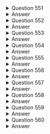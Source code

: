 <details>
  <summary>Question 551</summary>

A company has a financial application that produces reports. The reports average 50 KB in size and are stored in Amazon S3. The reports are frequently accessed during the first week after production and must be stored for several years. The reports must be retrievable within 6 hours.

Which solution meets these requirements MOST cost-effectively?

-   [ ] A. Use S3 Standard. Use an S3 Lifecycle rule to transition the reports to S3 Glacier after 7 days.
-   [ ] B. Use S3 Standard. Use an S3 Lifecycle rule to transition the reports to S3 Standard-Infrequent Access (S3 Standard-IA) after 7 days.
-   [ ] C. Use S3 Intelligent-Tiering. Configure S3 Intelligent-Tiering to transition the reports to S3 Standard-Infrequent Access (S3 Standard-IA) and S3 Glacier.
-   [ ] D. Use S3 Standard. Use an S3 Lifecycle rule to transition the reports to S3 Glacier Deep Archive after 7 days.

</details>

<details>
  <summary>Answer</summary>

-   [ ] A. Use S3 Standard. Use an S3 Lifecycle rule to transition the reports to S3 Glacier after 7 days.

Why this is the correct answer:

A. Use S3 Standard. Use an S3 Lifecycle rule to transition the reports to S3 Glacier after 7 days.

-   [ ] S3 Standard is suitable for frequently accessed data, meeting the requirement for access during the first week.
-   [ ] S3 Lifecycle rules automate the transition of objects between storage classes.
-   [ ] Transitioning to S3 Glacier after 7 days balances cost-effectiveness and the 6-hour retrieval requirement. S3 Glacier has a retrieval time of a few hours, which fits the needs.
-   [ ] This solution is cost-effective because S3 Glacier is cheaper for long-term storage compared to S3 Standard.

Why are the other answers wrong?

-   [ ] B. S3 Standard-IA is for less frequently accessed data. Since the reports are frequently accessed in the first week, this is not ideal.
-   [ ] C. S3 Intelligent-Tiering automatically moves data based on access patterns, which adds complexity without a clear cost benefit over using lifecycle rules for known access patterns.
-   [ ] D. S3 Glacier Deep Archive has the lowest storage cost but a longer retrieval time (typically within 12 hours), which does not meet the 6-hour requirement.

Therefore, Option A is the most cost-effective solution that meets the access and retrieval requirements.
</details>
<details>
  <summary>Question 552</summary>

A company needs to optimize the cost of its Amazon EC2 instances. The company also needs to change the type and family of its EC2 instances every 2-3 months. What should the company do to meet these requirements?

-   [ ] A. Purchase Partial Upfront Reserved Instances for a 3-year term.
-   [ ] B. Purchase a No Upfront Compute Savings Plan for a 1-year term.
-   [ ] C. Purchase All Upfront Reserved Instances for a 1-year term.
-   [ ] D. Purchase an All Upfront EC2 Instance Savings Plan for a 1-year term.

</details>

<details>
  <summary>Answer</summary>

-   [ ] B. Purchase a No Upfront Compute Savings Plan for a 1-year term.

Why this is the correct answer:

B. Purchase a No Upfront Compute Savings Plan for a 1-year term.

-   [ ] Compute Savings Plans provide significant cost savings and flexibility.
-   [ ] No Upfront Savings Plans do not require any initial payment, which helps with cost optimization.
-   [ ] Compute Savings Plans allow you to change the EC2 instance type and family, which is necessary since the company changes instances every 2-3 months.
-   [ ] A 1-year term provides a good balance between commitment and flexibility.

Why are the other answers wrong?

-   [ ] A, C, and D. Reserved Instances and EC2 Instance Savings Plans commit you to specific instance types or families, reducing flexibility and not accommodating the need to change instances frequently. All Upfront options also require a large initial payment.

Therefore, Option B is the best choice for cost optimization and flexibility in changing EC2 instances.
</details>
<details>
  <summary>Question 553</summary>

A solutions architect needs to review a company's Amazon S3 buckets to discover personally identifiable information (PII). The company stores the PII data in the us-east-1 Region and us-west-2 Region. Which solution will meet these requirements with the LEAST operational overhead?

-   [ ] A. Configure Amazon Macie in each Region. Create a job to analyze the data that is in Amazon S3.
-   [ ] B. Configure AWS Security Hub for all Regions. Create an AWS Config rule to analyze the data that is in Amazon S3.
-   [ ] C. Configure Amazon Inspector to analyze the data that is in Amazon S3.
-   [ ] D. Configure Amazon GuardDuty to analyze the data that is in Amazon S3.

</details>

<details>
  <summary>Answer</summary>

-   [ ] A. Configure Amazon Macie in each Region. Create a job to analyze the data that is in Amazon S3.

Why this is the correct answer:

A. Configure Amazon Macie in each Region. Create a job to analyze the data that is in Amazon S3.

-   [ ] Amazon Macie is specifically designed to discover and protect sensitive data, including PII, in Amazon S3.
-   [ ] It automates the process of identifying PII, reducing operational overhead.
-   [ ] Macie can be configured to operate in multiple regions, allowing for comprehensive analysis of S3 buckets across us-east-1 and us-west-2.

Why are the other answers wrong?

-   [ ] B. AWS Security Hub provides a centralized view of security alerts and compliance status but is not designed for PII discovery in S3.
-   [ ] C. Amazon Inspector is an automated security assessment service that helps improve the security and compliance of applications deployed on AWS. It is not designed for PII discovery in S3.
-   [ ] D. Amazon GuardDuty is a threat detection service that monitors for malicious activity. It is not designed for PII discovery in S3.

Therefore, Option A is the most suitable solution for discovering PII in S3 with the least operational overhead.
</details>
<details>
  <summary>Question 554</summary>

A company's SAP application has a backend SQL Server database in an on-premises environment. The company wants to migrate its on-premises application and database server to AWS. The company needs an instance type that meets the high demands of its SAP database. On-premises performance data shows that both the SAP application and the database have high memory utilization. Which solution will meet these requirements?

-   [ ] A. Use the compute optimized instance family for the application. Use the memory optimized instance family for the database.
-   [ ] B. Use the storage optimized instance family for both the application and the database.
-   [ ] C. Use the memory optimized instance family for both the application and the database.
-   [ ] D. Use the high performance computing (HPC) optimized instance family for the application. Use the memory optimized instance family for the database.

</details>

<details>
  <summary>Answer</summary>

-   [ ] C. Use the memory optimized instance family for both the application and the database.

Why this is the correct answer:

C. Use the memory optimized instance family for both the application and the database.

-   [ ] Since the on-premises performance data shows high memory utilization for both the SAP application and the SQL Server database, using memory-optimized instances is crucial.
-   [ ] Memory-optimized instances are designed for workloads that require large amounts of memory, ensuring optimal performance for both the application and the database.

Why are the other answers wrong?

-   [ ] A. While compute-optimized instances are good for applications needing high processing power, they do not address the high memory requirement.
-   [ ] B. Storage-optimized instances are designed for applications that require high disk I/O, not high memory.
-   [ ] D. HPC-optimized instances are designed for complex scientific and engineering workloads, which is not the primary need for a typical SAP application and database.

Therefore, Option C is the most appropriate solution to meet the memory requirements of the SAP application and SQL Server database.
</details>
<details>
  <summary>Question 555</summary>

A company runs an application in a VPC with public and private subnets. The VPC extends across multiple Availability Zones. The application runs on Amazon EC2 instances in private subnets. The application uses an Amazon Simple Queue Service (Amazon SQS) queue. A solutions architect needs to design a secure solution to establish a connection between the EC2 instances and the SQS queue. Which solution will meet these requirements?

-   [ ] A. Implement an interface VPC endpoint for Amazon SQS. Configure the endpoint to use the private subnets. Add to the endpoint a security group that has an inbound access rule that allows traffic from the EC2 instances that are in the private subnets.
-   [ ] B. Implement an interface VPC endpoint for Amazon SQS. Configure the endpoint to use the public subnets. Attach to the interface endpoint a VPC endpoint policy that allows access from the EC2 instances that are in the private subnets.
-   [ ] C. Implement an interface VPC endpoint for Amazon SQS. Configure the endpoint to use the public subnets. Attach an Amazon SQS access policy to the interface VPC endpoint that allows requests from only a specified VPC endpoint.
-   [ ] D. Implement a gateway endpoint for Amazon SQS. Add a NAT gateway to the private subnets. Attach an IAM role to the EC2 instances that allows access to the SQS queue.

</details>

<details>
  <summary>Answer</summary>

-   [ ] A. Implement an interface VPC endpoint for Amazon SQS. Configure the endpoint to use the private subnets. Add to the endpoint a security group that has an inbound access rule that allows traffic from the EC2 instances that are in the private subnets.

Why this is the correct answer:

A. Implement an interface VPC endpoint for Amazon SQS. Configure the endpoint to use the private subnets. Add to the endpoint a security group that has an inbound access rule that allows traffic from the EC2 instances that are in the private subnets.

-   [ ] Interface VPC endpoints enable you to connect to AWS services privately within your VPC, without exposing your instances to the internet.
-   [ ] Configuring the endpoint in the private subnets ensures that the traffic to SQS does not leave the VPC.
-   [ ] Security groups act as a virtual firewall for your EC2 instances. By adding an inbound rule, you control which traffic is allowed to access the endpoint, providing an additional layer of security.

Why are the other answers wrong?

-   [ ] B and C. Configuring the interface VPC endpoint in the public subnets would require traffic to traverse the public subnets, which is less secure than keeping it within the private subnets.
-   [ ] D. Gateway endpoints are used for S3 and DynamoDB, not for SQS. Using a NAT gateway would allow the instances to access SQS, but it is less secure and has higher operational overhead compared to interface VPC endpoints.

Therefore, Option A is the most secure and efficient solution for connecting EC2 instances in private subnets to an SQS queue.
</details>
<details>
  <summary>Question 556</summary>

A solutions architect is using an AWS CloudFormation template to deploy a three-tier web application. The web application consists of a web tier and an application tier that stores and retrieves user data in Amazon DynamoDB tables. The web and application tiers are hosted on Amazon EC2 instances, and the database tier is not publicly accessible. The application EC2 instances need to access the DynamoDB tables without exposing API credentials in the template. What should the solutions architect do to meet these requirements?

-   [ ] A. Create an IAM role to read the DynamoDB tables. Associate the role with the application instances by referencing an instance profile.
-   [ ] B. Create an IAM role that has the required permissions to read and write from the DynamoDB tables. Add the role to the EC2 instance profile, and associate the instance profile with the application instances.
-   [ ] C. Use the parameter section in the AWS CloudFormation template to have the user input access and secret keys from an already-created IAM user that has the required permissions to read and write from the DynamoDB tables.
-   [ ] D. Create an IAM user in the AWS CloudFormation template that has the required permissions to read and write from the DynamoDB tables. Use the GetAtt function to retrieve the access and secret keys, and pass them to the application instances through the user data.

</details>

<details>
  <summary>Answer</summary>

-   [ ] B. Create an IAM role that has the required permissions to read and write from the DynamoDB tables. Add the role to the EC2 instance profile, and associate the instance profile with the application instances.

Why this is the correct answer:

B. Create an IAM role that has the required permissions to read and write from the DynamoDB tables. Add the role to the EC2 instance profile, and associate the instance profile with the application instances.

-   [ ] IAM roles provide a secure way to grant permissions to EC2 instances to access AWS services without embedding credentials directly in the instances or CloudFormation templates.
-   [ ] An instance profile is a container for an IAM role that you can associate with an EC2 instance.
-   [ ] This approach ensures that the application instances can access DynamoDB using the permissions granted by the IAM role, without exposing any API credentials.

Why are the other answers wrong?

-   [ ] A. While creating an IAM role is correct, simply referencing an instance profile without adding the role to it will not grant the necessary permissions.
-   [ ] C. Using the parameter section to input access and secret keys exposes the credentials, which is a security risk.
-   [ ] D. Creating an IAM user in the CloudFormation template and passing the credentials through user data also exposes the credentials, which is insecure.

Therefore, Option B is the most secure and recommended way to grant permissions to EC2 instances to access DynamoDB.
</details>
<details>
  <summary>Question 557</summary>

A solutions architect manages an analytics application. The application stores large amounts of semi-structured data in an Amazon S3 bucket. The solutions architect wants to use parallel data processing to process the data more quickly. The solutions architect also wants to use information that is stored in an Amazon Redshift database to enrich the data. Which solution will meet these requirements?

-   [ ] A. Use Amazon Athena to process the S3 data. Use AWS Glue with the Amazon Redshift data to enrich the S3 data.
-   [ ] B. Use Amazon EMR to process the S3 data. Use Amazon EMR with the Amazon Redshift data to enrich the S3 data.
-   [ ] C. Use Amazon EMR to process the S3 data. Use Amazon Kinesis Data Streams to move the S3 data into Amazon Redshift so that the data can be enriched.
-   [ ] D. Use AWS Glue to process the S3 data. Use AWS Lake Formation with the Amazon Redshift data to enrich the S3 data.

</details>

<details>
  <summary>Answer</summary>

-   [ ] B. Use Amazon EMR to process the S3 data. Use Amazon EMR with the Amazon Redshift data to enrich the S3 data.

Why this is the correct answer:

B. Use Amazon EMR to process the S3 data. Use Amazon EMR with the Amazon Redshift data to enrich the S3 data.

-   [ ] Amazon EMR is a managed Hadoop framework that can process large amounts of data in parallel, making it suitable for processing the semi-structured data in S3.
-   [ ] EMR can also connect to and process data from Amazon Redshift, allowing for data enrichment.
-   [ ] This solution provides a unified platform for both processing the S3 data and integrating the Redshift data.

Why are the other answers wrong?

-   [ ] A. Amazon Athena is suitable for querying data in S3 using SQL but is not as powerful for complex data processing as EMR. AWS Glue is primarily an ETL service, not a processing platform.
-   [ ] C. While EMR can process the S3 data, using Kinesis Data Streams to move the S3 data into Redshift is not efficient for batch processing and adds unnecessary complexity.
-   [ ] D. AWS Glue is an ETL service, not designed for processing large amounts of data. AWS Lake Formation is a service for building data lakes, not for data processing.

Therefore, Option B is the most appropriate solution for parallel data processing and enriching S3 data with Redshift data.
</details>
<details>
  <summary>Question 558</summary>

A company has two VPCs that are located in the us-west-2 Region within the same AWS account. The company needs to allow network traffic between these VPCs. Approximately 500 GB of data transfer will occur between the VPCs each month. What is the MOST cost-effective solution to connect these VPCs?

-   [ ] A. Implement AWS Transit Gateway to connect the VPCs. Update the route tables of each VPC to use the transit gateway for inter-VPC communication.
-   [ ] B. Implement an AWS Site-to-Site VPN tunnel between the VPCs. Update the route tables of each VPC to use the VPN tunnel for inter-VPC communication.
-   [ ] C. Set up a VPC peering connection between the VPCs. Update the route tables of each VPC to use the VPC peering connection for inter-VPC communication.
-   [ ] D. Set up a 1 GB AWS Direct Connect connection between the VPCs. Update the route tables of each VPC to use the Direct Connect connection for inter-VPC communication.

</details>

<details>
  <summary>Answer</summary>

-   [ ] C. Set up a VPC peering connection between the VPCs. Update the route tables of each VPC to use the VPC peering connection for inter-VPC communication.

Why this is the correct answer:

C. Set up a VPC peering connection between the VPCs. Update the route tables of each VPC to use the VPC peering connection for inter-VPC communication.

-   [ ] VPC peering allows you to connect two VPCs and route traffic between them privately.
-   [ ] It is the most cost-effective and straightforward solution for connecting two VPCs within the same region and account, especially for moderate data transfer volumes.

Why are the other answers wrong?

-   [ ] A. AWS Transit Gateway is designed for connecting many VPCs and on-premises networks. It is more complex and expensive than VPC peering for just two VPCs.
-   [ ] B. Site-to-Site VPN is used for connecting VPCs to on-premises networks over the internet. It adds overhead and cost compared to VPC peering for intra-region connectivity.
-   [ ] D. AWS Direct Connect is used for dedicated network connections between on-premises and AWS. It is not cost-effective for connecting two VPCs in the same region.

Therefore, Option C is the most cost-effective solution for connecting the two VPCs.
</details>
<details>
  <summary>Question 559</summary>

A company hosts multiple applications on AWS for different product lines. The applications use different compute resources, including Amazon EC2 instances and Application Load Balancers. The applications run in different AWS accounts under the same organization in AWS Organizations across multiple AWS Regions. Teams for each product line have tagged each compute resource in the individual accounts. The company wants more details about the cost for each product line from the consolidated billing feature in Organizations. Which combination of steps will meet these requirements? (Choose two.)

-   [ ] A. Select a specific AWS generated tag in the AWS Billing console.
-   [ ] B. Select a specific user-defined tag in the AWS Billing console.
-   [ ] C. Select a specific user-defined tag in the AWS Resource Groups console.
-   [ ] D. Activate the selected tag from each AWS account.
-   [ ] E. Activate the selected tag from the Organizations management account.

</details>

<details>
  <summary>Answer</summary>

-   [ ] B. Select a specific user-defined tag in the AWS Billing console.
-   [ ] E. Activate the selected tag from the Organizations management account.

Why these are the correct answers:

B. Select a specific user-defined tag in the AWS Billing console.

-   [ ] AWS Billing console allows you to filter and group costs by user-defined tags.
-   [ ] This enables the company to break down costs by product line, as long as the resources are tagged appropriately.

E. Activate the selected tag from the Organizations management account.

-   [ ] To use tags for cost allocation in consolidated billing, the tags must be activated in the AWS Organizations management account.
-   [ ] This ensures that the cost allocation data includes the tagged resources across all accounts in the organization.

Why are the other answers wrong?

-   [ ] A. AWS generated tags are not used for cost allocation. User-defined tags are necessary.
-   [ ] C. AWS Resource Groups console is for organizing resources, not for cost allocation.
-   [ ] D. Tags need to be activated in the Organizations management account, not in each individual AWS account.

Therefore, Options B and E are the correct steps to get cost details for each product line.
</details>
<details>
  <summary>Question 560</summary>

A company's solutions architect is designing an AWS multi-account solution that uses AWS Organizations. The solutions architect has organized the company's accounts into organizational units (OUs). The solutions architect needs a solution that will identify any changes to the OU hierarchy. The solution also needs to notify the company's operations team of any changes. Which solution will meet these requirements with the LEAST operational overhead?

-   [ ] A. Provision the AWS accounts by using AWS Control Tower. Use account drift notifications to identify the changes to the OU hierarchy.
-   [ ] B. Provision the AWS accounts by using AWS Control Tower. Use AWS Config aggregated rules to identify the changes to the OU hierarchy.
-   [ ] C. Use AWS Service Catalog to create accounts in Organizations. Use an AWS CloudTrail organization trail to identify the changes to the OU hierarchy.
-   [ ] D. Use AWS CloudFormation templates to create accounts in Organizations. Use the drift detection operation on a stack to identify the changes to the OU hierarchy.

</details>

<details>
  <summary>Answer</summary>

-   [ ] A. Provision the AWS accounts by using AWS Control Tower. Use account drift notifications to identify the changes to the OU hierarchy.

Why this is the correct answer:

A. Provision the AWS accounts by using AWS Control Tower. Use account drift notifications to identify the changes to the OU hierarchy.

-   [ ] AWS Control Tower provides a way to set up and govern a secure, multi-account AWS environment.
-   [ ] Control Tower offers account drift detection, which can identify changes to the OU hierarchy and notify the operations team.
-   [ ] This solution is designed to manage and monitor multi-account environments, minimizing operational overhead.

Why are the other answers wrong?

-   [ ] B. AWS Config can monitor resource configurations but is not specifically designed to track OU hierarchy changes in the same way as Control Tower's drift detection.
-   [ ] C. AWS Service Catalog is used for creating and managing catalogs of IT services, not for tracking OU hierarchy changes. CloudTrail records API calls but requires more effort to monitor and interpret OU changes.
-   [ ] D. AWS CloudFormation is used for provisioning resources, not for monitoring OU hierarchy changes. Drift detection in CloudFormation is for resource configuration changes within a stack, not OU changes.

Therefore, Option A is the most suitable solution for identifying and notifying changes to the OU hierarchy with the least operational overhead.
</details>
